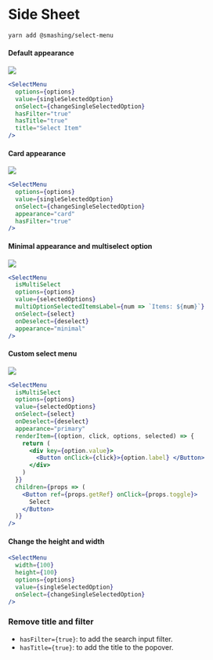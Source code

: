 # Side Sheet

```sh
yarn add @smashing/select-menu
```

#### Default appearance

![](https://imgur.com/MNE4ssC.png)

```jsx
<SelectMenu
  options={options}
  value={singleSelectedOption}
  onSelect={changeSingleSelectedOption}
  hasFilter="true"
  hasTitle="true"
  title="Select Item"
/>
```

#### Card appearance

![](https://imgur.com/lmPXkOA.png)

```jsx
<SelectMenu
  options={options}
  value={singleSelectedOption}
  onSelect={changeSingleSelectedOption}
  appearance="card"
  hasFilter="true"
/>
```

#### Minimal appearance and multiselect option

![](https://imgur.com/iklqhSG.png)

```jsx
<SelectMenu
  isMultiSelect
  options={options}
  value={selectedOptions}
  multiOptionSelectedItemsLabel={num => `Items: ${num}`}
  onSelect={select}
  onDeselect={deselect}
  appearance="minimal"
/>
```

#### Custom select menu

![](https://imgur.com/UJlSHVp.png)

```jsx
<SelectMenu
  isMultiSelect
  options={options}
  value={selectedOptions}
  onSelect={select}
  onDeselect={deselect}
  appearance="primary"
  renderItem={(option, click, options, selected) => {
    return (
      <div key={option.value}>
        <Button onClick={click}>{option.label} </Button>
      </div>
    )
  }}
  children={props => (
    <Button ref={props.getRef} onClick={props.toggle}>
      Select
    </Button>
  )}
/>
```

#### Change the height and width

```jsx
<SelectMenu
  width={100}
  height={100}
  options={options}
  value={singleSelectedOption}
  onSelect={changeSingleSelectedOption}
/>
```

### Remove title and filter

- `hasFilter={true}`: to add the search input filter.
- `hasTitle={true}`: to add the title to the popover.
